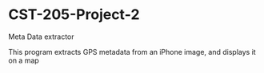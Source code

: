 # CST-205-Project-2
Meta Data extractor

This program extracts GPS metadata from an iPhone image, and displays it on a map
